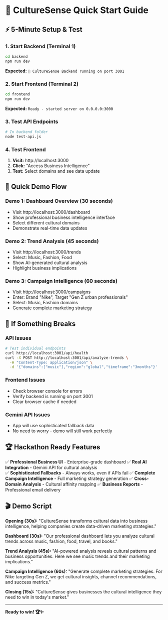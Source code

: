 # 🚀 CultureSense Quick Start Guide

## ⚡ 5-Minute Setup & Test

### 1. Start Backend (Terminal 1)
```bash
cd backend
npm run dev
```
**Expected:** `🚀 CultureSense Backend running on port 3001`

### 2. Start Frontend (Terminal 2)
```bash
cd frontend
npm run dev
```
**Expected:** `Ready - started server on 0.0.0.0:3000`

### 3. Test API Endpoints
```bash
# In backend folder
node test-api.js
```

### 4. Test Frontend
1. **Visit:** http://localhost:3000
2. **Click:** "Access Business Intelligence"
3. **Test:** Select domains and see data update

## 🎯 Quick Demo Flow

### Demo 1: Dashboard Overview (30 seconds)
- Visit http://localhost:3000/dashboard
- Show professional business intelligence interface
- Select different cultural domains
- Demonstrate real-time data updates

### Demo 2: Trend Analysis (45 seconds)
- Visit http://localhost:3000/trends
- Select: Music, Fashion, Food
- Show AI-generated cultural analysis
- Highlight business implications

### Demo 3: Campaign Intelligence (60 seconds)
- Visit http://localhost:3000/campaigns
- Enter: Brand "Nike", Target "Gen Z urban professionals"
- Select: Music, Fashion domains
- Generate complete marketing strategy

## 🔧 If Something Breaks

### API Issues
```bash
# Test individual endpoints
curl http://localhost:3001/api/health
curl -X POST http://localhost:3001/api/analyze-trends \
  -H "Content-Type: application/json" \
  -d '{"domains":["music"],"region":"global","timeframe":"3months"}'
```

### Frontend Issues
- Check browser console for errors
- Verify backend is running on port 3001
- Clear browser cache if needed

### Gemini API Issues
- App will use sophisticated fallback data
- No need to worry - demo will still work perfectly

## 🏆 Hackathon Ready Features

✅ **Professional Business UI** - Enterprise-grade dashboard
✅ **Real AI Integration** - Gemini API for cultural analysis  
✅ **Sophisticated Fallbacks** - Always works, even if APIs fail
✅ **Complete Campaign Intelligence** - Full marketing strategy generation
✅ **Cross-Domain Analysis** - Cultural affinity mapping
✅ **Business Reports** - Professional email delivery

## 🎬 Demo Script

**Opening (30s):** "CultureSense transforms cultural data into business intelligence, helping companies create data-driven marketing strategies."

**Dashboard (30s):** "Our professional dashboard lets you analyze cultural trends across music, fashion, food, travel, and books."

**Trend Analysis (45s):** "AI-powered analysis reveals cultural patterns and business opportunities. Here we see music trends and their marketing implications."

**Campaign Intelligence (60s):** "Generate complete marketing strategies. For Nike targeting Gen Z, we get cultural insights, channel recommendations, and success metrics."

**Closing (15s):** "CultureSense gives businesses the cultural intelligence they need to win in today's market."

---

**Ready to win! 🏆✨** 
